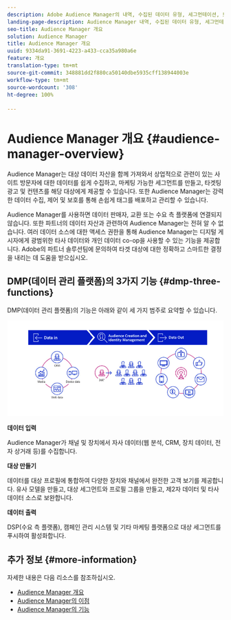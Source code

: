 ```yaml
---
description: Adobe Audience Manager의 내역, 수집된 데이터 유형, 세그먼테이션, 보고 등에 대한 정보입니다.
landing-page-description: Audience Manager 내역, 수집된 데이터 유형, 세그먼테이션, 보고 등에 대한 정보입니다.
seo-title: Audience Manager 개요
solution: Audience Manager
title: Audience Manager 개요
uuid: 9334da91-3691-4223-a433-cca35a980a6e
feature: 개요
translation-type: tm+mt
source-git-commit: 348881dd2f880ca50140dbe5935cff138944003e
workflow-type: tm+mt
source-wordcount: '308'
ht-degree: 100%

---
```



# Audience Manager 개요 {#audience-manager-overview}

Audience Manager는 대상 데이터 자산을 함께 가져와서 상업적으로 관련이 있는 사이트 방문자에 대한 데이터를 쉽게 수집하고, 마케팅 가능한 세그먼트를 만들고, 타겟팅 광고 및 컨텐츠를 해당 대상에게 제공할 수 있습니다. 또한 Audience Manager는 강력한 데이터 수집, 제어 및 보호를 통해 손쉽게 태그를 배포하고 관리할 수 있습니다.

Audience Manager를 사용하면 데이터 판매자, 교환 또는 수요 측 플랫폼에 연결되지 않습니다. 또한 파트너의 데이터 자산과 관련하여 Audience Manager는 전혀 알 수 없습니다. 여러 데이터 소스에 대한 액세스 권한을 통해 Audience Manager는 디지털 게시자에게 광범위한 타사 데이터와 개인 데이터 co-op을 사용할 수 있는 기능을 제공합니다. Adobe의 파트너 솔루션팀에 문의하여 타겟 대상에 대한 정확하고 스마트한 결정을 내리는 데 도움을 받으십시오.

## DMP(데이터 관리 플랫폼)의 3가지 기능 {#dmp-three-functions}

DMP(데이터 관리 플랫폼)의 기능은 아래와 같이 세 가지 범주로 요약할 수 있습니다.

![세 가지 DMP 기능 이미지: 데이터 입력, 대상 만들기, 데이터 출력](/help/using/overview/assets/dmp-functions.png)

**데이터 입력**

Audience Manager가 채널 및 장치에서 자사 데이터(웹 분석, CRM, 장치 데이터, 전자 상거래 등)를 수집합니다.

**대상 만들기**

데이터를 대상 프로필에 통합하여 다양한 장치와 채널에서 완전한 고객 보기를 제공합니다. 유사 모델을 만들고, 대상 세그먼트와 프로필 그룹을 만들고, 제2자 데이터 및 타사 데이터 소스로 보완합니다.

**데이터 출력**

DSP(수요 측 플랫폼), 캠페인 관리 시스템 및 기타 마케팅 플랫폼으로 대상 세그먼트를 푸시하여 활성화합니다.

## 추가 정보 {#more-information}

자세한 내용은 다음 리소스를 참조하십시오.
* [Audience Manager 개요](https://www.adobe.com/kr/analytics/audience-manager.html)
* [Audience Manager의 이점](https://www.adobe.com/kr/analytics/audience-manager/benefits.html)
* [Audience Manager의 기능](https://www.adobe.com/kr/analytics/audience-manager/features.html)


<!--

## History and Background {#history-and-background}

Audience Manager started as Demdex in 2008. It was acquired by Adobe Systems in 2011 and subsequently rebranded as Audience Manager.

## History {#history}

Since 2008, Audience Manager (formerly, [!UICONTROL Demdex]) has been a pioneer in the on-line audience management market. Audience Manager services power dynamic, multi-channel online data strategies. Our platform and services are used by an array of diverse industries from automobiles (AutoTrader), to airlines (American Airlines), and financial services companies (American Express). Audience Manager uses enterprise-level technology to provide the scale, reliability, analytics, and performance to help your business succeed online. Audience Manager integrates with the Adobe Experience Cloud to help you centralize, manage, and take action on your data assets across a growing number of digitally addressable channels.

## Audience Manager and its Data Management Platform (DMP) {#aam-dmp}

Audience Manager helps you manage your data pipeline. Our service is a catalyst that transforms generic users and raw data signals into actual audience segments used for multi-channel marketing efforts. Additionally, Audience Manager provides tools for tag management and audience analytics while simultaneously meeting the privacy and data security needs of clients and consumers.

![](assets/am_overview_80.png)


-->